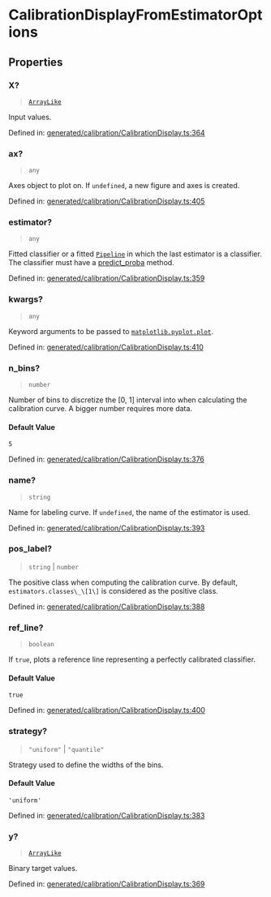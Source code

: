# CalibrationDisplayFromEstimatorOptions

## Properties

### X?

> [`ArrayLike`](../types/ArrayLike.md)

Input values.

Defined in:  [generated/calibration/CalibrationDisplay.ts:364](https://github.com/transitive-bullshit/scikit-learn-ts/blob/122b3c0/packages/sklearn/src/generated/calibration/CalibrationDisplay.ts#L364)

### ax?

> `any`

Axes object to plot on. If `undefined`, a new figure and axes is created.

Defined in:  [generated/calibration/CalibrationDisplay.ts:405](https://github.com/transitive-bullshit/scikit-learn-ts/blob/122b3c0/packages/sklearn/src/generated/calibration/CalibrationDisplay.ts#L405)

### estimator?

> `any`

Fitted classifier or a fitted [`Pipeline`](sklearn.pipeline.Pipeline.html#sklearn.pipeline.Pipeline "sklearn.pipeline.Pipeline") in which the last estimator is a classifier. The classifier must have a [predict\_proba](../../glossary.html#term-predict_proba) method.

Defined in:  [generated/calibration/CalibrationDisplay.ts:359](https://github.com/transitive-bullshit/scikit-learn-ts/blob/122b3c0/packages/sklearn/src/generated/calibration/CalibrationDisplay.ts#L359)

### kwargs?

> `any`

Keyword arguments to be passed to [`matplotlib.pyplot.plot`](https://matplotlib.org/stable/api/_as_gen/matplotlib.pyplot.plot.html#matplotlib.pyplot.plot "(in Matplotlib v3.7.1)").

Defined in:  [generated/calibration/CalibrationDisplay.ts:410](https://github.com/transitive-bullshit/scikit-learn-ts/blob/122b3c0/packages/sklearn/src/generated/calibration/CalibrationDisplay.ts#L410)

### n\_bins?

> `number`

Number of bins to discretize the \[0, 1\] interval into when calculating the calibration curve. A bigger number requires more data.

#### Default Value

`5`

Defined in:  [generated/calibration/CalibrationDisplay.ts:376](https://github.com/transitive-bullshit/scikit-learn-ts/blob/122b3c0/packages/sklearn/src/generated/calibration/CalibrationDisplay.ts#L376)

### name?

> `string`

Name for labeling curve. If `undefined`, the name of the estimator is used.

Defined in:  [generated/calibration/CalibrationDisplay.ts:393](https://github.com/transitive-bullshit/scikit-learn-ts/blob/122b3c0/packages/sklearn/src/generated/calibration/CalibrationDisplay.ts#L393)

### pos\_label?

> `string` \| `number`

The positive class when computing the calibration curve. By default, `estimators.classes\_\[1\]` is considered as the positive class.

Defined in:  [generated/calibration/CalibrationDisplay.ts:388](https://github.com/transitive-bullshit/scikit-learn-ts/blob/122b3c0/packages/sklearn/src/generated/calibration/CalibrationDisplay.ts#L388)

### ref\_line?

> `boolean`

If `true`, plots a reference line representing a perfectly calibrated classifier.

#### Default Value

`true`

Defined in:  [generated/calibration/CalibrationDisplay.ts:400](https://github.com/transitive-bullshit/scikit-learn-ts/blob/122b3c0/packages/sklearn/src/generated/calibration/CalibrationDisplay.ts#L400)

### strategy?

> `"uniform"` \| `"quantile"`

Strategy used to define the widths of the bins.

#### Default Value

`'uniform'`

Defined in:  [generated/calibration/CalibrationDisplay.ts:383](https://github.com/transitive-bullshit/scikit-learn-ts/blob/122b3c0/packages/sklearn/src/generated/calibration/CalibrationDisplay.ts#L383)

### y?

> [`ArrayLike`](../types/ArrayLike.md)

Binary target values.

Defined in:  [generated/calibration/CalibrationDisplay.ts:369](https://github.com/transitive-bullshit/scikit-learn-ts/blob/122b3c0/packages/sklearn/src/generated/calibration/CalibrationDisplay.ts#L369)
